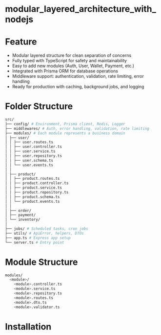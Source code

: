 # modular_layered_architecture_with_nodejs

# Feature
- Modular layered structure for clean separation of concerns
- Fully typed with TypeScript for safety and maintainability
- Easy to add new modules (Auth, User, Wallet, Payment, etc.)
- Integrated with Prisma ORM for database operations
- Middleware support: authentication, validation, rate limiting, error handling
- Ready for production with caching, background jobs, and logging

# Folder Structure
```bash
src/
├── config/ # Environment, Prisma client, Redis, Logger
├── middlewares/ # Auth, error handling, validation, rate limiting
├── modules/ # Each module represents a business domain
│ ├── user/
│ │ ├── user.routes.ts
│ │ ├── user.controller.ts
│ │ ├── user.service.ts
│ │ ├── user.repository.ts
│ │ ├── user.schema.ts
│ │ └── user.events.ts
│ │
│ ├── product/
│ │ ├── product.routes.ts
│ │ ├── product.controller.ts
│ │ ├── product.service.ts
│ │ ├── product.repository.ts
│ │ ├── product.schema.ts
│ │ └── product.events.ts
│ │
│ ├── order/
│ ├── payment/
│ └── inventory/
│
├── jobs/ # Scheduled tasks, cron jobs
├── utils/ # ApiError, helpers, DTOs
├── app.ts # Express app setup
└── server.ts # Entry point
```
# Module Structure
```bash
modules/
  <module>/
    <module>.controller.ts
    <module>.service.ts
    <module>.repository.ts
    <module>.routes.ts
    <module>.dto.ts
    <module>.validator.ts

```

# Installation

